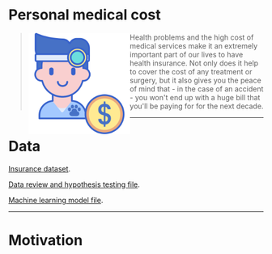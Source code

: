 # Personal medical cost
><img src="https://github.com/m0gr1m/Personal_medical_cost/blob/main/cost.png?raw=true"  width="200" align="left"> Health problems and the high cost of medical services make it an extremely important part of our lives to have health insurance. Not only does it help to cover the cost of any treatment or surgery, but it also gives you the peace of mind that - in the case of an accident - you won't end up with a huge bill that you'll be paying for for the next decade.

------

# Data
[Insurance dataset](https://github.com/m0gr1m/Personal_medical_cost/blob/main/insurance.csv).

[Data review and hypothesis testing file](https://github.com/m0gr1m/Personal_medical_cost/blob/main/analysis_part_one.ipynb).

[Machine learning model file](https://github.com/m0gr1m/Personal_medical_cost/blob/main/model_ml.ipynb).

------

# Motivation

